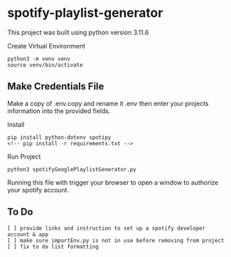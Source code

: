 # spotify-playlist-generator

This project was built using 
python version 3.11.6

Create Virtual Environment
```
python3 -m venv venv
source venv/bin/activate
```

Make Credentials File
-
Make a copy of .env.copy and rename it .env then enter your projects information into the provided fields.

Install
```
pip install python-dotenv spotipy
<!-- pip install -r requirements.txt -->
```

Run Project 
```
python3 spotifyGooglePlaylistGenerator.py
```
Running this file with trigger your browser to open a window to authorize your spotify account.




To Do
-------
    [ ] provide links and instruction to set up a spotify developer account & app
    [ ] make sure importEnv.py is not in use before removing from project
    [ ] fix to do list formatting


